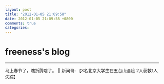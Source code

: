 ```yaml
---
layout: post
title: "2012-01-05 21:09:58"
date: 2012-01-05 21:09:58 +0800
comments: true
categories: 
---
```


# freeness's blog

----------

>
马上春节了，瞎折腾啥了。 || 新闻哥: 【3名北京大学生在五台山遇险 2人获救1人失踪】